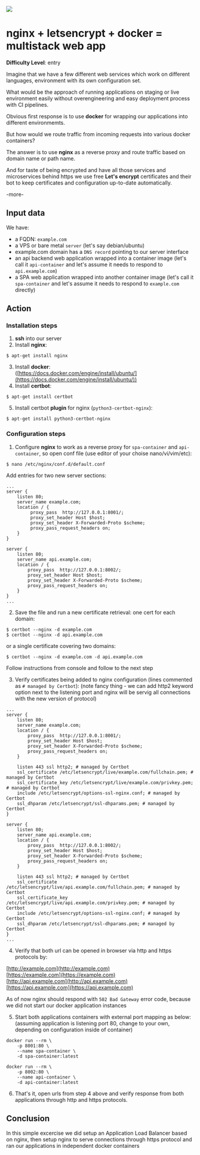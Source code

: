 ![&nbsp;](images/schema.jpg "Schema")

# nginx + letsencrypt + docker = multistack web app

**Difficulty Level**: entry

Imagine that we have a few different web services which work on different
languages, environment with its own configuration set.

What would be the approach of running applications on staging or live
environment easily without overengineering and easy deployment process with CI
pipelines.

Obvious first response is to use **docker** for wrapping our applications into
different environmemts.

But how would we route traffic from incoming requests into various docker
containers?

The answer is to use **nginx** as a reverse proxy and route traffic based on domain
name or path name.

And for taste of being encrypted and have all those services and microservices
behind https we use free **Let's encrypt** certificates and their bot to keep
certificates and configuration up-to-date automatically.

-more-

## Input data

We have:

- a FQDN: `example.com`
- a VPS or bare metal `server` (let's say debian/ubuntu)
- example.com domain has a `DNS record` pointing to our server interface
- an api backend web application wrapped into a container image (let's call it
`api-container`  and let's assume it needs to respond to `api.example.com`)
- a SPA web application wrapped into another container image (let's call it
`spa-container` and let's assume it needs to respond to `example.com` directly)

## Action

### Installation steps

1. **ssh** into our server
2. Install **nginx**:
```
$ apt-get install nginx
```
3. Install **docker**:  
([https://docs.docker.com/engine/install/ubuntu/](https://docs.docker.com/engine/install/ubuntu/))
4. Install **certbot**:
```
$ apt-get install certbot
```
5. Install certbot **plugin** for nginx (`python3-certbot-nginx`):
```
$ apt-get install python3-certbot-nginx
```

### Configuration steps

1. Configure **nginx** to work as a reverse proxy for `spa-container` and
`api-container`, so open conf file (use editor of your choise nano/vi/vim/etc):
```
$ nano /etc/nginx/conf.d/default.conf
```
Add entries for two new server sections:
```
...
server {
    listen 80;
    server_name example.com;
    location / {
         proxy_pass  http://127.0.0.1:8001/;
         proxy_set_header Host $host;
         proxy_set_header X-Forwarded-Proto $scheme;
         proxy_pass_request_headers on;
    }
}

server {
    listen 80;
    server_name api.example.com;
    location / {
        proxy_pass  http://127.0.0.1:8002/;
        proxy_set_header Host $host;
        proxy_set_header X-Forwarded-Proto $scheme;
        proxy_pass_request_headers on;
    }
}
...
```
2. Save the file and run a new certificate retrieval:
one cert for each domain:
```
$ certbot --nginx -d example.com
$ certbot --nginx -d api.example.com
```
or a single certificate covering two domains:
```
$ certbot --nginx -d example.com -d api.example.com
```
Follow instructions from console and follow to the next step

3. Verify certificates being added to nginx configuration (lines commented as `# managed by Certbot`):
(note fancy thing - we can add http2 keyword option next to the listening port
and nginx will be servig all connections with the new version of protocol)
```
...
server {
    listen 80;
    server_name example.com;
    location / {
        proxy_pass  http://127.0.0.1:8001/;
        proxy_set_header Host $host;
        proxy_set_header X-Forwarded-Proto $scheme;
        proxy_pass_request_headers on;
    }

    listen 443 ssl http2; # managed by Certbot
    ssl_certificate /etc/letsencrypt/live/example.com/fullchain.pem; # managed by Certbot
    ssl_certificate_key /etc/letsencrypt/live/example.com/privkey.pem; # managed by Certbot
    include /etc/letsencrypt/options-ssl-nginx.conf; # managed by Certbot
    ssl_dhparam /etc/letsencrypt/ssl-dhparams.pem; # managed by Certbot
}

server {
    listen 80;
    server_name api.example.com;
    location / {
        proxy_pass  http://127.0.0.1:8002/;
        proxy_set_header Host $host;
        proxy_set_header X-Forwarded-Proto $scheme;
        proxy_pass_request_headers on;
    }

    listen 443 ssl http2; # managed by Certbot
    ssl_certificate /etc/letsencrypt/live/api.example.com/fullchain.pem; # managed by Certbot
    ssl_certificate_key /etc/letsencrypt/live/api.example.com/privkey.pem; # managed by Certbot
    include /etc/letsencrypt/options-ssl-nginx.conf; # managed by Certbot
    ssl_dhparam /etc/letsencrypt/ssl-dhparams.pem; # managed by Certbot
}
...
```

4. Verify that both url can be opened in browser via http and https protocols by:

[http://example.com](http://example.com)  
[https://example.com](https://example.com)  
[http://api.example.com](http://api.example.com)  
[https://api.example.com](https://api.example.com)  

As of now nginx should respond with `502 Bad Gateway` error code, because we did
not start our docker application instances

5. Start both applications containers with external port mapping as below:  
(assuming application is listening port 80, change to your own, depending on
configuration inside of container)
```
docker run --rm \
    -p 8001:80 \
    --name spa-container \
    -d spa-container:latest

docker run --rm \
    -p 8002:80 \
    --name api-container \
    -d api-container:latest
```

6. That's it, open urls from step 4 above and verify response from both
   applications through http and https protocols.

## Conclusion
In this simple excercise we did setup an Application Load Balancer based on
nginx, then setup nginx to serve connections through https protocol and ran our
applications in independent docker containers
